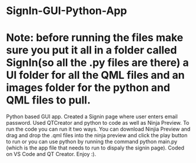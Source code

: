 # SignIn-GUI-Python-App
# Note: before running the files make sure you put it all in a folder called SignIn(so all the .py files are there) a UI folder for all the QML files and an images folder for the python and QML files to pull. 
Python based GUI app. Created a Signin page where user enters email password. Used QTCreator and python to code as well as Ninja Preview. To run the code you can run it two ways. You can download Ninjia Preview and drag and drop the .qml files into the ninja preview and click the play button to run or you can use python by running the command python main.py (which is the app file that needs to run to dispaly the signin page). Coded on VS Code and QT Creator. Enjoy :).
